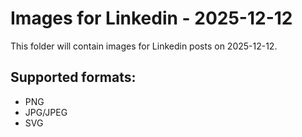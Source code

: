 # Images for Linkedin - 2025-12-12

This folder will contain images for Linkedin posts on 2025-12-12.

## Supported formats:
- PNG
- JPG/JPEG
- SVG
